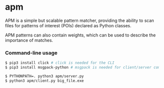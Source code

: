 apm
===

APM is a simple but scalable pattern matcher, providing the ability to scan files
for patterns of interest (POIs) declared as Python classes.

APM patterns can also contain weights, which can be used to describe the importance
of matches.

### Command-line usage

```bash
$ pip3 install click # click is needed for the CLI
$ pip3 install msgpack-python # msgpack is needed for client/server communication

$ PYTHONPATH=. python3 apm/server.py
$ python3 apm/client.py big_file.exe
```
